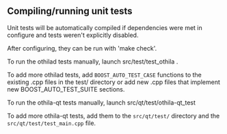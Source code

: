 Compiling/running unit tests
------------------------------------

Unit tests will be automatically compiled if dependencies were met in configure
and tests weren't explicitly disabled.

After configuring, they can be run with 'make check'.

To run the othilad tests manually, launch src/test/test_othila .

To add more othilad tests, add `BOOST_AUTO_TEST_CASE` functions to the existing
.cpp files in the test/ directory or add new .cpp files that
implement new BOOST_AUTO_TEST_SUITE sections.

To run the othila-qt tests manually, launch src/qt/test/othila-qt_test

To add more othila-qt tests, add them to the `src/qt/test/` directory and
the `src/qt/test/test_main.cpp` file.

